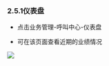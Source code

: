 ### 2.5.1仪表盘

* 点击业务管理-呼叫中心-仪表盘

* 可在该页面查看近期的业绩情况

![](https://images-cdn.shimo.im/Alk7rNouhf0JdRY0/image.png!thumbnail)

